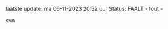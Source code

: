 laatste update: 
ma 06-11-2023 20:52   uur 
Status: FAALT - fout - 
<div class="service R">svn</div>